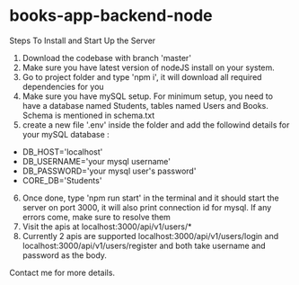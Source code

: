 # books-app-backend-node

Steps To Install and Start Up the Server
1. Download the codebase with branch 'master'
2. Make sure you have latest version of nodeJS install on your system.
3. Go to project folder and type 'npm i', it will download all required dependencies for you
4. Make sure you have mySQL setup. For minimum setup, you need to have a database named Students, tables named Users and Books. Schema is mentioned in schema.txt
5. create a new file '.env' inside the folder and add the followind details for your mySQL database :
  * DB_HOST='localhost'
  * DB_USERNAME='your mysql username'
  * DB_PASSWORD='your mysql user's password'
  * CORE_DB='Students'
6. Once done, type 'npm run start' in the terminal and it should start the server on port 3000, it will also print connection id for mysql. If any errors come, make sure to resolve them
7. Visit the apis at localhost:3000/api/v1/users/*
8. Currently 2 apis are supported localhost:3000/api/v1/users/login and localhost:3000/api/v1/users/register and both take username and password as the body.

Contact me for more details.
